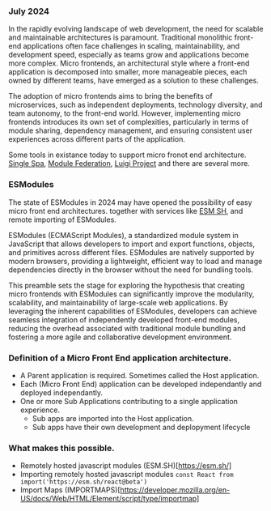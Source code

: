 ### July 2024

In the rapidly evolving landscape of web development, the need for scalable and maintainable architectures is paramount. Traditional monolithic front-end applications often face challenges in scaling, maintainability, and development speed, especially as teams grow and applications become more complex. Micro frontends, an architectural style where a front-end application is decomposed into smaller, more manageable pieces, each owned by different teams, have emerged as a solution to these challenges.

The adoption of micro frontends aims to bring the benefits of microservices, such as independent deployments, technology diversity, and team autonomy, to the front-end world. However, implementing micro frontends introduces its own set of complexities, particularly in terms of module sharing, dependency management, and ensuring consistent user experiences across different parts of the application.

Some tools in existance today to support micro fronot end architecture. [Single Spa](https://single-spa.js.org/), [Module Federation](https://module-federation.io/), [Luigi Project](https://luigi-project.io/) and there are several more.

### ESModules

The state of ESModules in 2024 may have opened the possibility of easy micro front end architectures. together with services like [ESM SH](https://esm.sh/#docs), and remote importing of ESModules.

ESModules (ECMAScript Modules), a standardized module system in JavaScript that allows developers to import and export functions, objects, and primitives across different files. ESModules are natively supported by modern browsers, providing a lightweight, efficient way to load and manage dependencies directly in the browser without the need for bundling tools.

This preamble sets the stage for exploring the hypothesis that creating micro frontends with ESModules can significantly improve the modularity, scalability, and maintainability of large-scale web applications. By leveraging the inherent capabilities of ESModules, developers can achieve seamless integration of independently developed front-end modules, reducing the overhead associated with traditional module bundling and fostering a more agile and collaborative development environment.

### Definition of a Micro Front End application architecture. 
- A Parent application is required. Sometimes called the Host application.
- Each (Micro Front End) application can be developed independantly and deployed independantly.
- One or more Sub Applications contributing to a single application experience.
    - Sub apps are imported into the Host application.
    - Sub apps have their own development and deplopyment lifecycle

### What makes this possible. 
- Remotely hosted javascript modules (ESM.SH)[https://esm.sh/]
- Importing remotely hosted javascript modules `const React from import('https://esm.sh/react@beta')`
- Import Maps (IMPORTMAPS)[https://developer.mozilla.org/en-US/docs/Web/HTML/Element/script/type/importmap]

